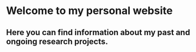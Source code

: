 # Welcome to my personal website
## Here you can find information about my past and ongoing research projects.
